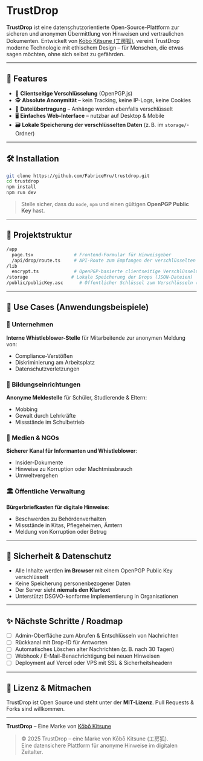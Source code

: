 # TrustDrop

**TrustDrop** ist eine datenschutzorientierte Open-Source-Plattform zur sicheren und anonymen Übermittlung von Hinweisen und vertraulichen Dokumenten. Entwickelt von [Kōbō Kitsune (工房狐)](#), vereint TrustDrop moderne Technologie mit ethischem Design – für Menschen, die etwas sagen möchten, ohne sich selbst zu gefährden.

-----

## 🚀 Features

- 🔐 **Clientseitige Verschlüsselung** (OpenPGP.js)
- 🕵️ **Absolute Anonymität** – kein Tracking, keine IP-Logs, keine Cookies
- 📎 **Dateiübertragung** – Anhänge werden ebenfalls verschlüsselt
- 🖥️ **Einfaches Web-Interface** – nutzbar auf Desktop & Mobile
- 🗃️ **Lokale Speicherung der verschlüsselten Daten** (z. B. im `storage/`-Ordner)

---

## 🛠️ Installation

```bash
git clone https://github.com/FabriceMru/trustdrop.git
cd trustdrop
npm install
npm run dev
```

> Stelle sicher, dass du `node`, `npm` und einen gültigen **OpenPGP Public Key** hast.

---

## 📄 Projektstruktur

```bash
/app
  page.tsx               # Frontend-Formular für Hinweisgeber
  /api/drop/route.ts     # API-Route zum Empfangen der verschlüsselten Nachricht
/lib
  encrypt.ts             # OpenPGP-basierte clientseitige Verschlüsselung
/storage                # Lokale Speicherung der Drops (JSON-Dateien)
/public/publicKey.asc      # Öffentlicher Schlüssel zum Verschlüsseln (optional)
```

---

## 🧪 Use Cases (Anwendungsbeispiele)

### 🏢 Unternehmen
**Interne Whistleblower-Stelle** für Mitarbeitende zur anonymen Meldung von:
- Compliance-Verstößen
- Diskriminierung am Arbeitsplatz
- Datenschutzverletzungen

### 🏫 Bildungseinrichtungen
**Anonyme Meldestelle** für Schüler, Studierende & Eltern:
- Mobbing
- Gewalt durch Lehrkräfte
- Missstände im Schulbetrieb

### 📰 Medien & NGOs
**Sicherer Kanal für Informanten und Whistleblower**:
- Insider-Dokumente
- Hinweise zu Korruption oder Machtmissbrauch
- Umweltvergehen

### 🏛️ Öffentliche Verwaltung
**Bürgerbriefkasten für digitale Hinweise**:
- Beschwerden zu Behördenverhalten
- Missstände in Kitas, Pflegeheimen, Ämtern
- Meldung von Korruption oder Betrug

---

## 🔐 Sicherheit & Datenschutz

- Alle Inhalte werden **im Browser** mit einem OpenPGP Public Key verschlüsselt
- Keine Speicherung personenbezogener Daten
- Der Server sieht **niemals den Klartext**
- Unterstützt DSGVO-konforme Implementierung in Organisationen

---

## ✨ Nächste Schritte / Roadmap

- [ ] Admin-Oberfläche zum Abrufen & Entschlüsseln von Nachrichten
- [ ] Rückkanal mit Drop-ID für Antworten
- [ ] Automatisches Löschen alter Nachrichten (z. B. nach 30 Tagen)
- [ ] Webhook / E-Mail-Benachrichtigung bei neuen Hinweisen
- [ ] Deployment auf Vercel oder VPS mit SSL & Sicherheitsheadern

---

## 🧠 Lizenz & Mitmachen

TrustDrop ist Open Source und steht unter der **MIT-Lizenz**. Pull Requests & Forks sind willkommen.

---

**TrustDrop** – Eine Marke von [Kōbō Kitsune](#)
> © 2025 TrustDrop – eine Marke von Kōbō Kitsune (工房狐).  
Eine datensichere Plattform für anonyme Hinweise im digitalen Zeitalter.
